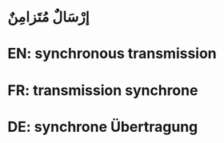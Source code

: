 # إرْسَالٌ مُتَزامِنٌ

# EN: synchronous transmission

# FR: transmission synchrone

# DE: synchrone Übertragung
